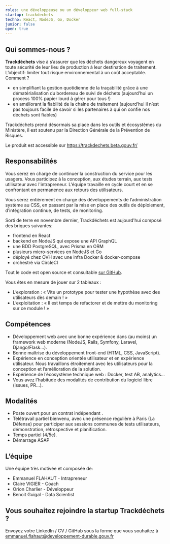 ```yaml
---
roles: une développeuse ou un développeur web full-stack
startup: trackdechets
techno: React, NodeJS, Go, Docker
junior: false
open: true
---
```


## Qui sommes-nous ?

**Trackdéchets** vise à s’assurer que les déchets dangereux voyagent en toute sécurité de leur lieu de production à leur destination de traitement. L’objectif: limiter tout risque environnemental à un coût acceptable. Comment ?

- en simplifiant la gestion quotidienne de la traçabilité grâce à une dématérialisation du bordereau de suivi de déchets (aujourd’hui un process 100% papier lourd à gérer pour tous !)
- en améliorant la fiabilité de la chaîne de traitement (aujourd’hui il n’est pas toujours facile de savoir si les partenaires à qui on confie nos déchets sont fiables)

Trackdéchets prend désormais sa place dans les outils et écosystèmes du Ministère, il est soutenu par la Direction Générale de la Prévention de Risques.

Le produit est accessible sur https://trackdechets.beta.gouv.fr/

## Responsabilités

Vous serez en charge de continuer la construction du service pour les usagers. Vous participez à la conception, aux études terrain, aux tests utilisateur avec l'intrapreneur. L’équipe travaille en cycle court et en se confrontant en permanence aux retours des utilisateurs.

Vous serez entièrement en charge des développements de l’administration système au CSS, en passant par la mise en place des outils de déploiement, d’intégration continue, de tests, de monitoring.

Sorti de terre en novembre dernier, Trackdéchets est aujourd'hui composé des briques suivantes:
- frontend en React
- backend en NodeJS qui expose une API GraphQL
- une BDD PostgreSQL, avec Prisma en ORM
- plusieurs micro-services en NodeJS et Go
- déployé chez OVH avec une infra Docker & docker-compose
- orchestré via CircleCI

Tout le code est open source et consultable [sur GitHub](https://github.com/MTES-MCT/trackdechets).

Vous êtes en mesure de jouer sur 2 tableaux :

- L’exploration : « Vite un prototype pour tester une hypothèse avec des utilisateurs dès demain ! »
- L’exploitation : « Il est temps de refactorer et de mettre du monitoring sur ce module ! »

## Compétences

- Développement web avec une bonne expérience dans (au moins) un framework web moderne (NodeJS, Rails, Symfony, Laravel, Django/Flask…).
- Bonne maîtrise du développement front-end (HTML, CSS, JavaScript).
- Expérience en conception orientée utilisateur et en expérience utilisateur. Nous travaillons étroitement avec les utilisateurs pour la conception et l’amélioration de la solution.
- Expérience de l’écosystème technique web : Docker, test AB, analytics…
- Vous avez l’habitude des modalités de contribution du logiciel libre (issues, PR…).

## Modalités

- Poste ouvert pour un contrat indépendant .
- Télétravail partiel bienvenu, avec une présence régulière à Paris (La Défense) pour participer aux sessions communes de tests utilisateurs, démonstration, rétrospective et planification.
- Temps partiel (4/5e).
- Démarrage ASAP


## L’équipe

Une équipe très motivée et composée de:

- Emmanuel FLAHAUT - Intrapreneur
- Claire VIGIER - Coach
- Orion Charlier - Développeur
- Benoit Guigal - Data Scientist

## Vous souhaitez rejoindre la startup Trackdéchets ?

Envoyez votre LinkedIn / CV / GitHub sous la forme que vous souhaitez à [emmanuel.flahaut@developpement-durable.gouv.fr](mailto:emmanuel.flahaut@developpement-durable.gouv.fr)
